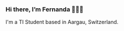 ### Hi there, I’m Fernanda 🙋🏽‍♀️

<!--
**vonderaa/vonderaa** is a ✨ _special_ ✨ repository because its `README.md` (this file) appears on your GitHub profile.

Here are some ideas to get you started:

- 🔭 I’m currently working on ...
- 🌱 I’m currently learning ...
- 👯 I’m looking to collaborate on ...
- 🤔 I’m looking for help with Python,JS,SQL
- 💬 Ask me about ...
- 📫 How to reach me: ...
- 😄 Pronouns: ...
- ⚡ Fun fact: ...

-->
I'm a TI Student based in Aargau, Switzerland. 
